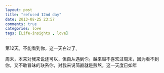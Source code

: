 ```yaml
---
layout: post
title: "refused 12nd day"
date: 2013-08-25 23:57
comments: true
categories: love
tags: [Life-insights , love]
---
```

第12天。不能看到你，这一天白过了。<br>
<!--more-->
周末，本来对我来说还可以，但自从遇到你。越来越不喜欢过周末，因为看不到你，又不敢冒昧的联系你，对我来说简直就是煎熬，这一天度日如年
